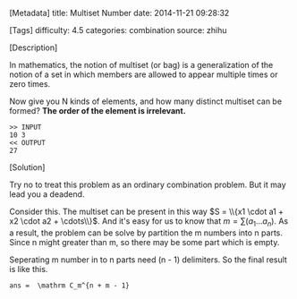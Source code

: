 [Metadata]
title: Multiset Number
date: 2014-11-21 09:28:32 

[Tags]
difficulty: 4.5
categories: combination
source: zhihu

[Description]

In mathematics, the notion of multiset (or bag) is a generalization of the notion of a set in which members are allowed to appear multiple times or zero times.

Now give you N kinds of elements, and how many distinct multiset can be formed? **The order of the element is irrelevant.**

```
>> INPUT
10 3
<< OUTPUT
27
```
[Solution]

Try no to treat this problem as an ordinary combination problem. But it may lead you a deadend.

Consider this. The multiset can be present in this way $S = \\{x1 \cdot a1 + x2 \cdot a2 + \cdots\\}$. And it's easy for us to know that $m = \sum(a_1...a_n)$. As a result, the problem can be solve by partition the m numbers into n parts. Since n might greater than m, so there may be some part which is empty.

Seperating m number in to n parts need (n - 1) delimiters. So the final result is like this.

```mathjax
ans =  \mathrm C_m^{n + m - 1}
```
